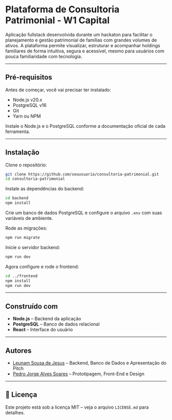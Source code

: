 # Plataforma de Consultoria Patrimonial - W1 Capital

Aplicação fullstack desenvolvida durante um hackaton para facilitar o planejamento e gestão patrimonial de famílias com grandes volumes de ativos. A plataforma permite visualizar, estruturar e acompanhar holdings familiares de forma intuitiva, segura e acessível, mesmo para usuários com pouca familiaridade com tecnologia.

---

## Pré-requisitos

Antes de começar, você vai precisar ter instalado:

- Node.js v20.x  
- PostgreSQL v16  
- Git  
- Yarn ou NPM  

Instale o Node.js e o PostgreSQL conforme a documentação oficial de cada ferramenta.

---

## Instalação

Clone o repositório:

```bash
git clone https://github.com/seuusuario/consultoria-patrimonial.git
cd consultoria-patrimonial
```

Instale as dependências do backend:

```bash
cd backend
npm install
```

Crie um banco de dados PostgreSQL e configure o arquivo `.env` com suas variáveis de ambiente.

Rode as migrações:

```bash
npm run migrate
```

Inicie o servidor backend:

```bash
npm run dev
```

Agora configure e rode o frontend:

```bash
cd ../frontend
npm install
npm run dev
```

---

## Construído com

- **Node.js** – Backend da aplicação  
- **PostgreSQL** – Banco de dados relacional  
- **React** – Interface do usuário  

---

## Autores

- [Leunam Sousa de Jesus](https://github.com/leeunam) – Backend, Banco de Dados e Apresentação do Pitch
- [Pedro Jorge Alves Soares](https://github.com/PedroJorgeSA) – Prototipagem, Front-End e Design

---

## 📄 Licença

Este projeto está sob a licença MIT – veja o arquivo `LICENSE.md` para detalhes.
